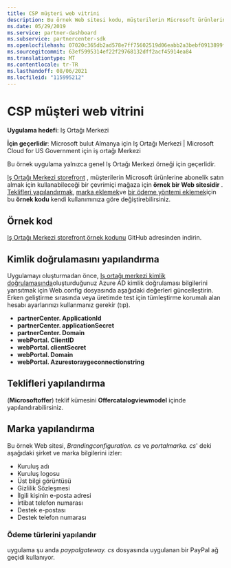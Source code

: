 ```yaml
---
title: CSP müşteri web vitrini
description: Bu örnek Web sitesi kodu, müşterilerin Microsoft ürünlerine abonelik satın almasını sağlamak için çalışan bir çevrimiçi mağaza gösterir.
ms.date: 05/29/2019
ms.service: partner-dashboard
ms.subservice: partnercenter-sdk
ms.openlocfilehash: 07020c365db2ad578e7ff75602519d06eabb2a3bebf0913899fcd8b5345a0365
ms.sourcegitcommit: 63ef5995314ef22f29768132dff2acf45914ea84
ms.translationtype: MT
ms.contentlocale: tr-TR
ms.lasthandoff: 08/06/2021
ms.locfileid: "115995212"
---
```

# <a name="csp-customer-web-storefront"></a>CSP müşteri web vitrini

**Uygulama hedefi**: Iş Ortağı Merkezi

**İçin geçerlidir**: Microsoft bulut Almanya için Iş Ortağı Merkezi | Microsoft Cloud for US Government için iş ortağı Merkezi

Bu örnek uygulama yalnızca genel Iş Ortağı Merkezi örneği için geçerlidir.

[Iş Ortağı Merkezi storefront](https://github.com/Microsoft/Partner-Center-Storefront) , müşterilerin Microsoft ürünlerine abonelik satın almak için kullanabileceği bir çevrimiçi mağaza için **örnek bir Web sitesidir** . [Teklifleri yapılandırmak](#configure-offers), [marka eklemek](#configure-branding)ve [bir ödeme yöntemi eklemek](#configure-payment-types)için bu **örnek kodu** kendi kullanımınıza göre değiştirebilirsiniz.

## <a name="sample-code"></a>Örnek kod

[Iş Ortağı Merkezi storefront örnek kodunu](https://github.com/Microsoft/Partner-Center-Storefront) GitHub adresinden indirin.

## <a name="configure-authentication"></a>Kimlik doğrulamasını yapılandırma

Uygulamayı oluşturmadan önce, [Iş ortağı merkezi kimlik doğrulamasında](partner-center-authentication.md)oluşturduğunuz Azure AD kimlik doğrulaması bilgilerini yansıtmak için Web.config dosyasında aşağıdaki değerleri güncelleştirin. Erken geliştirme sırasında veya üretimde test için tümleştirme korumalı alan hesabı ayarlarınızı kullanmanız gerekir (tıp).

- **partnerCenter. ApplicationId**
- **partnerCenter. applicationSecret**
- **partnerCenter. Domain**
- **webPortal. ClientID**
- **webPortal. clientSecret**
- **webPortal. Domain**
- **webPortal. Azurestoraygeconnectionstring**

## <a name="configure-offers"></a>Teklifleri yapılandırma

(**Microsoftoffer**) teklif kümesini **Offercatalogviewmodel** içinde yapılandırabilirsiniz.

## <a name="configure-branding"></a>Marka yapılandırma

Bu örnek Web sitesi, *Brandingconfiguration. cs* ve *portalmarka. cs*' deki aşağıdaki şirket ve marka bilgilerini izler:

- Kuruluş adı
- Kuruluş logosu
- Üst bilgi görüntüsü
- Gizlilik Sözleşmesi
- İlgili kişinin e-posta adresi
- İrtibat telefon numarası
- Destek e-postası
- Destek telefon numarası

### <a name="configure-payment-types"></a>Ödeme türlerini yapılandır

uygulama şu anda *paypalgateway. cs* dosyasında uygulanan bir PayPal ağ geçidi kullanıyor.